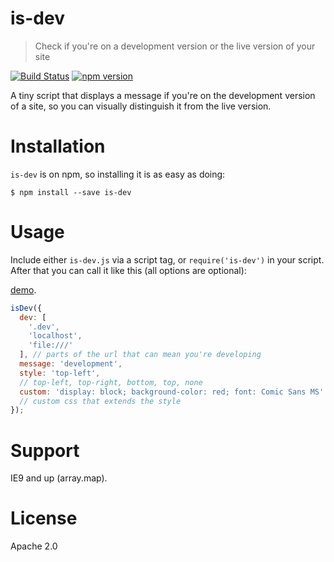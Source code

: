 # is-dev

> Check if you're on a development version or the live version of your site

[![Build Status](https://travis-ci.org/Haroenv/is-dev.svg?branch=gh-pages)](https://travis-ci.org/Haroenv/is-dev) [![npm version](https://badge.fury.io/js/is-dev.svg)](https://www.npmjs.com/package/is-dev)

A tiny script that displays a message if you're on the development version of a site, so you can visually distinguish it from the live version.

# Installation

`is-dev` is on npm, so installing it is as easy as doing:

```
$ npm install --save is-dev
```

# Usage

Include either `is-dev.js` via a script tag, or `require('is-dev')` in your script. After that you can call it like this (all options are optional):

[demo](https://haroen.me/is-dev).

```js
isDev({
  dev: [
    '.dev',
    'localhost',
    'file:///'
  ], // parts of the url that can mean you're developing
  message: 'development',
  style: 'top-left',
  // top-left, top-right, bottom, top, none
  custom: 'display: block; background-color: red; font: Comic Sans MS'
  // custom css that extends the style
});
```

# Support

IE9 and up (array.map).

# License

Apache 2.0
